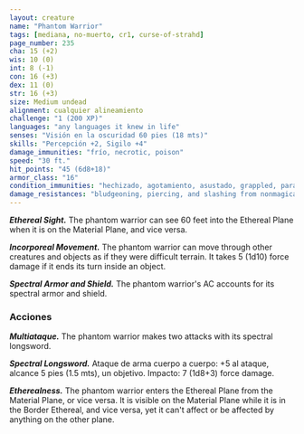 ```yaml
---
layout: creature
name: "Phantom Warrior"
tags: [mediana, no-muerto, cr1, curse-of-strahd]
page_number: 235
cha: 15 (+2)
wis: 10 (0)
int: 8 (-1)
con: 16 (+3)
dex: 11 (0)
str: 16 (+3)
size: Medium undead
alignment: cualquier alineamiento
challenge: "1 (200 XP)"
languages: "any languages it knew in life"
senses: "Visión en la oscuridad 60 pies (18 mts)"
skills: "Percepción +2, Sigilo +4"
damage_immunities: "frío, necrotic, poison"
speed: "30 ft."
hit_points: "45 (6d8+18)"
armor_class: "16"
condition_immunities: "hechizado, agotamiento, asustado, grappled, paralizado, petrificado, envenenado, prone, restrained"
damage_resistances: "bludgeoning, piercing, and slashing from nonmagical attacks"
---
```


***Ethereal Sight.*** The phantom warrior can see 60 feet into the Ethereal Plane when it is on the Material Plane, and vice versa.

***Incorporeal Movement.*** The phantom warrior can move through other creatures and objects as if they were difficult terrain. It takes 5 (1d10) force damage if it ends its turn inside an object.

***Spectral Armor and Shield.*** The phantom warrior's AC accounts for its spectral armor and shield.

### Acciones

***Multiataque.*** The phantom warrior makes two attacks with its spectral longsword.

***Spectral Longsword.*** Ataque de arma cuerpo a cuerpo: +5 al ataque, alcance 5 pies (1.5 mts), un objetivo. Impacto: 7 (1d8+3) force damage.

***Etherealness.*** The phantom warrior enters the Ethereal Plane from the Material Plane, or vice versa. It is visible on the Material Plane while it is in the Border Ethereal, and vice versa, yet it can't affect or be affected by anything on the other plane.